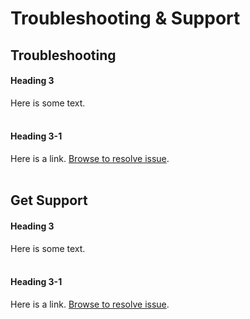 # Troubleshooting & Support

## Troubleshooting

#### Heading 3
Here is some text.<br><br>

#### Heading 3-1
Here is a link. [Browse to resolve issue](https://www.ibm.com).<br><br>

## Get Support

#### Heading 3
Here is some text.<br><br>

#### Heading 3-1
Here is a link. [Browse to resolve issue](https://www.ibm.com).<br><br>

